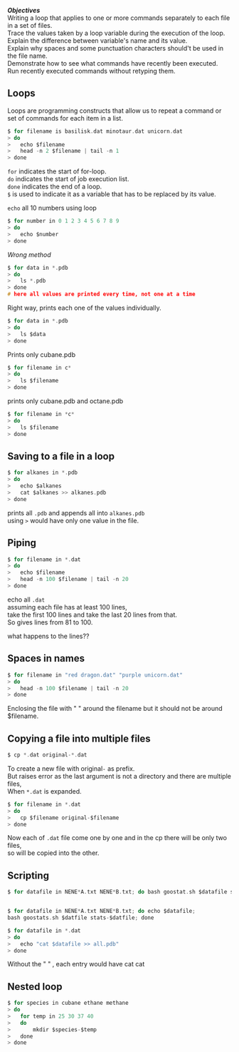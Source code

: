

***Objectives***      
Writing a loop that applies to one or more commands separately to each file in a set of files.   
Trace the values taken by a loop variable during the execution of the loop.   
Explain the difference between variable's name and its value.   
Explain why spaces and some punctuation characters should't be used in the file name.   
Demonstrate how to see what commands have recently been executed.   
Run recently executed commands without retyping them.


## Loops

Loops are programming constructs that allow us to repeat a command or set of commands for each item in a list.
```c
$ for filename is basilisk.dat minotaur.dat unicorn.dat
> do
> 	echo $filename
> 	head -n 2 $filename | tail -n 1
> done
```
`for` indicates the start of for-loop.      
`do` indicates the start of job execution list.   
`done` indicates the end of a loop.   
`$` is used to indicate it as a variable that has to be replaced by its value.


`echo` all 10 numbers using loop
```c
$ for number in 0 1 2 3 4 5 6 7 8 9
> do
> 	echo $number
> done
```

*Wrong method*
```c
$ for data in *.pdb
> do
> 	ls *.pdb
> done
# here all values are printed every time, not one at a time
```

Right way, prints each one of the values individually.
```c
$ for data in *.pdb
> do
> 	ls $data
> done
```


Prints only cubane.pdb
```c
$ for filename in c*
> do
> 	ls $filename
> done
```


prints only cubane.pdb and octane.pdb
```c
$ for filename in *c*
> do
> 	ls $filename
> done
```


## Saving to a file in a loop

```c
$ for alkanes in *.pdb
> do
> 	echo $alkanes
> 	cat $alkanes >> alkanes.pdb
> done
```
prints all  `.pdb`  and appends all into `alkanes.pdb`      
using `>` would have only one value in the file.


## Piping

```c
$ for filename in *.dat
> do
> 	echo $filename
> 	head -n 100 $filename | tail -n 20
> done
```
echo all  `.dat`    
assuming each file has at least 100 lines,   
take the first 100 lines and take the last 20 lines from that.    
So gives lines from 81 to 100.

what happens to the lines??


## Spaces in names

```c
$ for filename in "red dragon.dat" "purple unicorn.dat"
> do
> 	head -n 100 $filename | tail -n 20
> done
```
Enclosing the file with " " around the filename but it should not be around $filename.


## Copying a file into multiple files

```c
$ cp *.dat original-*.dat
```
To create a new file with original`-` as prefix.      
But raises error as the last argument is not a directory and there are multiple files,    
When `*.dat`  is expanded.


```c
$ for filename in *.dat
> do
> 	cp $filename original-$filename
> done
```
Now each of `.dat` file come one by one and in the cp there will be only two files,   
so will be copied into the other.


## Scripting

```c
$ for datafile in NENE*A.txt NENE*B.txt; do bash goostat.sh $datafile stats-$datfile; done


$ for datafile in NENE*A.txt NENE*B.txt; do echo $datafile;
bash goostats.sh $datfile stats-$datfile; done
```

```c
$ for datafile in *.dat
> do
> 	echo "cat $datafile >> all.pdb"
> done
```
Without the " " , each entry would have cat cat


## Nested loop

```c
$ for species in cubane ethane methane
> do
> 	for temp in 25 30 37 40
> 	do
> 		mkdir $species-$temp
> 	done
> done
```
